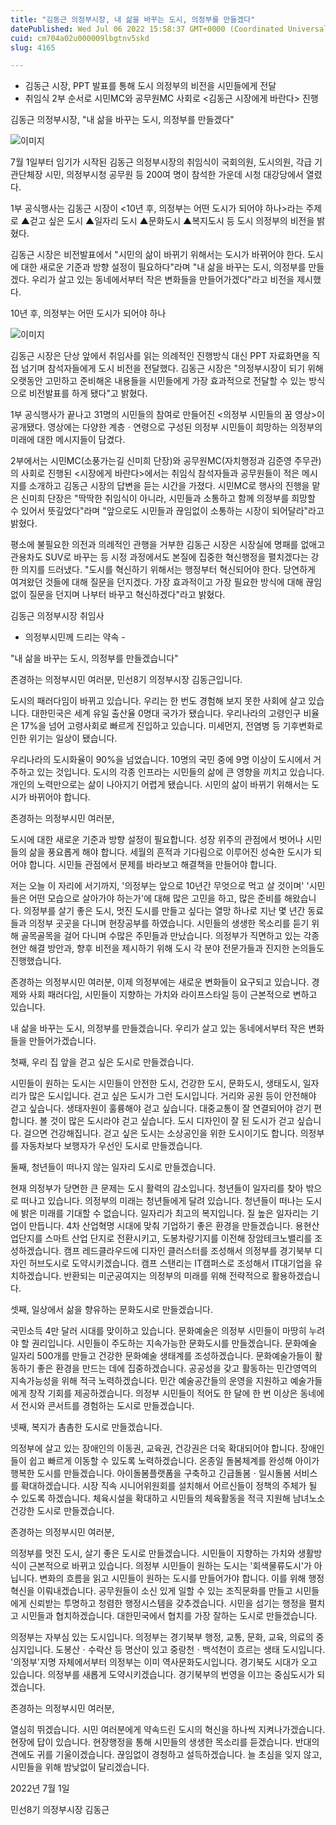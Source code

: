 ```yaml
---
title: "김동근 의정부시장, 내 삶을 바꾸는 도시, 의정부를 만들겠다"
datePublished: Wed Jul 06 2022 15:58:37 GMT+0000 (Coordinated Universal Time)
cuid: cm704a02u000009lbgtnv5skd
slug: 4165

---
```



- 김동근 시장, PPT 발표를 통해 도시 의정부의 비전을 시민들에게 전달
- 취임식 2부 순서로 시민MC와 공무원MC 사회로 <김동근 시장에게 바란다> 진행

김동근 의정부시장, "내 삶을 바꾸는 도시, 의정부를 만들겠다"

![이미지](https://cdn.hashnode.com/res/hashnode/image/upload/v1739256266521/bb6562a4-b5df-4858-8594-fe273ec7176e.jpeg)

7월 1일부터 임기가 시작된 김동근 의정부시장의 취임식이 국회의원, 도시의원, 각급 기관단체장 시민, 의정부시청 공무원 등 200여 명이 참석한 가운데 시청 대강당에서 열렸다.

1부 공식행사는 김동근 시장이 <10년 후, 의정부는 어떤 도시가 되어야 하나>라는 주제로 ▲걷고 싶은 도시 ▲일자리 도시 ▲문화도시 ▲복지도시 등 도시 의정부의 비전을 밝혔다.

김동근 시장은 비전발표에서 "시민의 삶이 바뀌기 위해서는 도시가 바뀌어야 한다. 도시에 대한 새로운 기준과 방향 설정이 필요하다"라며 "내 삶을 바꾸는 도시, 의정부를 만들겠다. 우리가 살고 있는 동네에서부터 작은 변화들을 만들어가겠다"라고 비전을 제시했다.

10년 후, 의정부는 어떤 도시가 되어야 하나

![이미지](https://cdn.hashnode.com/res/hashnode/image/upload/v1739256269264/3ecc58f4-269c-41cd-995d-4a421534e8d8.jpeg)

김동근 시장은 단상 앞에서 취임사를 읽는 의례적인 진행방식 대신 PPT 자료화면을 직접 넘기며 참석자들에게 도시 비전을 전달했다. 김동근 시장은 "의정부시장이 되기 위해 오랫동안 고민하고 준비해온 내용들을 시민들에게 가장 효과적으로 전달할 수 있는 방식으로 비전발표를 하게 됐다"고 밝혔다.

1부 공식행사가 끝나고 31명의 시민들의 참여로 만들어진 <의정부 시민들의 꿈 영상>이 공개됐다. 영상에는 다양한 계층ㆍ연령으로 구성된 의정부 시민들이 희망하는 의정부의 미래에 대한 메시지들이 담겼다.

2부에서는 시민MC(소풍가는길 신미희 단장)와 공무원MC(자치행정과 김준영 주무관)의 사회로 진행된 <시장에게 바란다>에서는 취임식 참석자들과 공무원들이 적은 메시지를 소개하고 김동근 시장의 답변을 듣는 시간을 가졌다. 시민MC로 행사의 진행을 맡은 신미희 단장은 "딱딱한 취임식이 아니라, 시민들과 소통하고 함께 의정부를 희망할 수 있어서 뜻깊었다"라며 "앞으로도 시민들과 끊임없이 소통하는 시장이 되어달라"라고 밝혔다.

평소에 불필요한 의전과 의례적인 관행을 거부한 김동근 시장은 시장실에 명패를 없애고 관용차도 SUV로 바꾸는 등 시정 과정에서도 본질에 집중한 혁신행정을 펼치겠다는 강한 의지를 드러냈다. "도시를 혁신하기 위해서는 행정부터 혁신되어야 한다. 당연하게 여겨왔던 것들에 대해 질문을 던지겠다. 가장 효과적이고 가장 필요한 방식에 대해 끊임없이 질문을 던지며 나부터 바꾸고 혁신하겠다"라고 밝혔다.

김동근 의정부시장 취임사

- 의정부시민께 드리는 약속 -

"내 삶을 바꾸는 도시, 의정부를 만들겠습니다"

존경하는 의정부시민 여러분, 민선8기 의정부시장 김동근입니다.

도시의 패러다임이 바뀌고 있습니다. 우리는 한 번도 경험해 보지 못한 사회에 살고 있습니다. 대한민국은 세계 유일 출산율 0명대 국가가 됐습니다. 우리나라의 고령인구 비율은 17%을 넘어 고령사회로 빠르게 진입하고 있습니다. 미세먼지, 전염병 등 기후변화로 인한 위기는 일상이 됐습니다.

우리나라의 도시화율이 90%을 넘었습니다. 10명의 국민 중에 9명 이상이 도시에서 거주하고 있는 것입니다. 도시의 각종 인프라는 시민들의 삶에 큰 영향을 끼치고 있습니다. 개인의 노력만으로는 삶이 나아지기 어렵게 됐습니다. 시민의 삶이 바뀌기 위해서는 도시가 바뀌어야 합니다.

존경하는 의정부시민 여러분,

도시에 대한 새로운 기준과 방향 설정이 필요합니다. 성장 위주의 관점에서 벗어나 시민들의 삶을 풍요롭게 해야 합니다. 세월의 흔적과 기다림으로 이루어진 성숙한 도시가 되어야 합니다. 시민들 관점에서 문제를 바라보고 해결책을 만들어야 합니다.

저는 오늘 이 자리에 서기까지, '의정부는 앞으로 10년간 무엇으로 먹고 살 것이며' '시민들은 어떤 모습으로 살아가야 하는가'에 대해 많은 고민을 하고, 많은 준비를 해왔습니다. 의정부를 살기 좋은 도시, 멋진 도시를 만들고 싶다는 열망 하나로 지난 몇 년간 동료들과 의정부 곳곳을 다니며 현장공부를 하였습니다. 시민들의 생생한 목소리를 듣기 위해 골목골목을 걸어 다니며 수많은 주민들과 만났습니다. 의정부가 직면하고 있는 각종 현안 해결 방안과, 향후 비전을 제시하기 위해 도시 각 분야 전문가들과 진지한 논의들도 진행했습니다.

존경하는 의정부시민 여러분, 이제 의정부에는 새로운 변화들이 요구되고 있습니다. 경제와 사회 패러다임, 시민들이 지향하는 가치와 라이프스타일 등이 근본적으로 변하고 있습니다.

내 삶을 바꾸는 도시, 의정부를 만들겠습니다. 우리가 살고 있는 동네에서부터 작은 변화들을 만들어가겠습니다.

첫째, 우리 집 앞을 걷고 싶은 도시로 만들겠습니다.

시민들이 원하는 도시는 시민들이 안전한 도시, 건강한 도시, 문화도시, 생태도시, 일자리가 많은 도시입니다. 걷고 싶은 도시가 그런 도시입니다. 거리와 공원 등이 안전해야 걷고 싶습니다. 생태자원이 훌륭해야 걷고 싶습니다. 대중교통이 잘 연결되어야 걷기 편합니다. 볼 것이 많은 도시라야 걷고 싶습니다. 도시 디자인이 잘 된 도시가 걷고 싶습니다. 걸으면 건강해집니다. 걷고 싶은 도시는 소상공인을 위한 도시이기도 합니다. 의정부를 자동차보다 보행자가 우선인 도시로 만들겠습니다.

둘째, 청년들이 떠나지 않는 일자리 도시로 만들겠습니다.

현재 의정부가 당면한 큰 문제는 도시 활력의 감소입니다. 청년들이 일자리를 찾아 밖으로 떠나고 있습니다. 의정부의 미래는 청년들에게 달려 있습니다. 청년들이 떠나는 도시에 밝은 미래를 기대할 수 없습니다. 일자리가 최고의 복지입니다. 질 높은 일자리는 기업이 만듭니다. 4차 산업혁명 시대에 맞춰 기업하기 좋은 환경을 만들겠습니다. 용현산업단지를 스마트 산업 단지로 전환시키고, 도봉차량기지를 이전해 장암테크노밸리를 조성하겠습니다. 캠프 레드클라우드에 디자인 클러스터를 조성해서 의정부를 경기북부 디자인 허브도시로 도약시키겠습니다. 캠프 스탠리는 IT캠퍼스로 조성해서 IT대기업을 유치하겠습니다. 반환되는 미군공여지는 의정부의 미래를 위해 전략적으로 활용하겠습니다.

셋째, 일상에서 삶을 향유하는 문화도시로 만들겠습니다.

국민소득 4만 달러 시대를 맞이하고 있습니다. 문화예술은 의정부 시민들이 마땅히 누려야 할 권리입니다. 시민들이 주도하는 지속가능한 문화도시를 만들겠습니다. 문화예술 일자리 500개를 만들고 건강한 문화예술 생태계를 조성하겠습니다. 문화예술가들이 활동하기 좋은 환경을 만드는 데에 집중하겠습니다. 공공성을 갖고 활동하는 민간영역의 지속가능성을 위해 적극 노력하겠습니다. 민간 예술공간들의 운영을 지원하고 예술가들에게 창작 기회를 제공하겠습니다. 의정부 시민들이 적어도 한 달에 한 번 이상은 동네에서 전시와 콘서트를 경험하는 도시로 만들겠습니다.

넷째, 복지가 촘촘한 도시로 만들겠습니다.

의정부에 살고 있는 장애인의 이동권, 교육권, 건강권은 더욱 확대되어야 합니다. 장애인들이 쉽고 빠르게 이동할 수 있도록 노력하겠습니다. 온종일 돌봄체계를 완성해 아이가 행복한 도시를 만들겠습니다. 아이돌봄플랫폼을 구축하고 긴급돌봄ㆍ일시돌봄 서비스를 확대하겠습니다. 시장 직속 시니어위원회를 설치해서 어르신들이 정책의 주체가 될 수 있도록 하겠습니다. 체육시설을 확대하고 시민들의 체육활동을 적극 지원해 남녀노소 건강한 도시로 만들겠습니다.

존경하는 의정부시민 여러분,

의정부를 멋진 도시, 살기 좋은 도시로 만들겠습니다. 시민들이 지향하는 가치와 생활방식이 근본적으로 바뀌고 있습니다. 의정부 시민들이 원하는 도시는 '회색물류도시'가 아닙니다. 변화의 흐름을 읽고 시민들이 원하는 도시를 만들어가야 합니다. 이를 위해 행정혁신을 이뤄내겠습니다. 공무원들이 소신 있게 일할 수 있는 조직문화를 만들고 시민들에게 신뢰받는 투명하고 청렴한 행정시스템을 갖추겠습니다. 시민을 섬기는 행정을 펼치고 시민들과 협치하겠습니다. 대한민국에서 협치를 가장 잘하는 도시로 만들겠습니다.

의정부는 자부심 있는 도시입니다. 의정부는 경기북부 행정, 교통, 문화, 교육, 의료의 중심지입니다. 도봉산ㆍ수락산 등 명산이 있고 중랑천ㆍ백석천이 흐르는 생태 도시입니다. '의정부'지명 자체에서부터 의정부는 이미 역사문화도시입니다. 경기북도 시대가 오고 있습니다. 의정부를 새롭게 도약시키겠습니다. 경기북부의 번영을 이끄는 중심도시가 되겠습니다.

존경하는 의정부시민 여러분,

열심히 뛰겠습니다. 시민 여러분에게 약속드린 도시의 혁신을 하나씩 지켜나가겠습니다. 현장에 답이 있습니다. 현장행정을 통해 시민들의 생생한 목소리를 듣겠습니다. 반대의견에도 귀를 기울이겠습니다. 끊임없이 경청하고 설득하겠습니다. 늘 초심을 잊지 않고, 시민들을 위해 밤낮없이 달리겠습니다.

2022년 7월 1일

민선8기 의정부시장 김동근